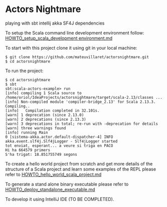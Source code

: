# Actors Nightmare
playing with sbt intellij akka SF4J dependencies


To setup the Scala command line development environment follow:
[HOWTO_setup_scala_development environment.md](https://github.com/mateuvillaret/actorsnightmare/blob/main/HOWTO_setup_scala_development%20environment.md)

To start with this project clone it using git in your local machine:

```
$ git clone https://github.com/mateuvillaret/actorsnightmare.git
$ cd actorsnightmare
```

To run the project:
```
$ cd actorsnightmare
$ sbt
sbt:scala-actors-example> run
[info] compiling 1 Scala source to /home/oriol/IdeaProjects/actorsnightmare/target/scala-2.13/classes ...
[info] Non-compiled module 'compiler-bridge_2.13' for Scala 2.13.3. Compiling..
[info]   Compilation completed in 32.101s.
[warn] 1 deprecation (since 2.13.0)
[warn] 2 deprecations (since 2.13.3)
[warn] 3 deprecations in total; re-run with -deprecation for details
[warn] three warnings found
[info] running Main 
0 [sistema-akka.actor.default-dispatcher-4] INFO akka.event.slf4j.Slf4jLogger - Slf4jLogger started
tot enviat, esperant... a veure si triga en PACO
Hi ha 664579 primers
S'ha trigat: 18.851755749 segons
```
To create a hello world project from scratch and get more details of the structure of a Scala project and learn some examples of the REPL please refer to [HOWTO_hello_world_scala_project.md](https://github.com/mateuvillaret/actorsnightmare/blob/main/HOWTO_hello_world_scala_project.md)

To generate a stand alone binary executable please refer to [HOWTO_deploy_standalone_executable.md](https://github.com/mateuvillaret/actorsnightmare/blob/main/HOWTO_deploy_standalone_executable.md)

To develop it using IntelliJ IDE (TO BE COMPLETED).
